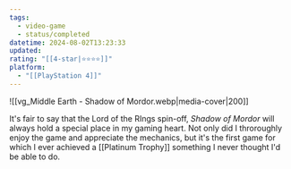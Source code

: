 ```yaml
---
tags:
  - video-game
  - status/completed
datetime: 2024-08-02T13:23:33
updated: 
rating: "[[4-star|⭐️⭐️⭐️⭐️]]"
platform:
  - "[[PlayStation 4]]"
---
```

![[vg_Middle Earth - Shadow of Mordor.webp|media-cover|200]] 

It's fair to say that the Lord of the RIngs spin-off, *Shadow of Mordor* will always hold a special place in my gaming heart. Not only did I throroughly enjoy the game and appreciate the mechanics, but it's the first game for which I ever achieved a [[Platinum Trophy]] something I never thought I'd be able to do.


